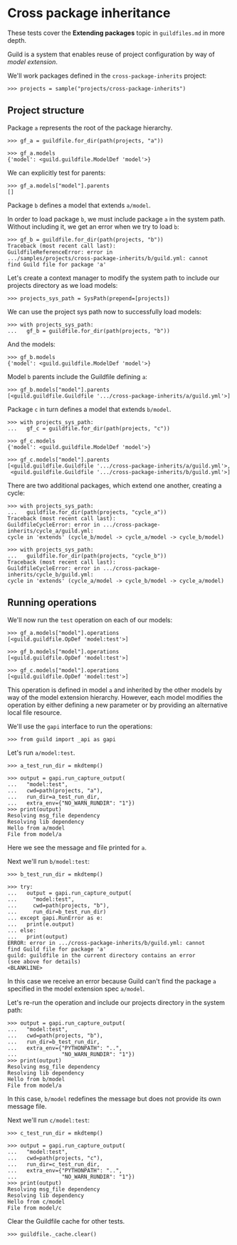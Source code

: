# Cross package inheritance

These tests cover the **Extending packages** topic in `guildfiles.md`
in more depth.

Guild is a system that enables reuse of project configuration by way
of *model extension*.

We'll work packages defined in the `cross-package-inherits` project:

    >>> projects = sample("projects/cross-package-inherits")

## Project structure

Package `a` represents the root of the package hierarchy.

    >>> gf_a = guildfile.for_dir(path(projects, "a"))

    >>> gf_a.models
    {'model': <guild.guildfile.ModelDef 'model'>}

We can explicitly test for parents:

    >>> gf_a.models["model"].parents
    []

Package `b` defines a model that extends `a/model`.

In order to load package `b`, we must include package `a` in the
system path. Without including it, we get an error when we try to load
`b`:

    >>> gf_b = guildfile.for_dir(path(projects, "b"))
    Traceback (most recent call last):
    GuildfileReferenceError: error in
    .../samples/projects/cross-package-inherits/b/guild.yml: cannot
    find Guild file for package 'a'

Let's create a context manager to modify the system path to include
our projects directory as we load models:

    >>> projects_sys_path = SysPath(prepend=[projects])

We can use the project sys path now to successfully load models:

    >>> with projects_sys_path:
    ...   gf_b = guildfile.for_dir(path(projects, "b"))

And the models:

    >>> gf_b.models
    {'model': <guild.guildfile.ModelDef 'model'>}

Model `b` parents include the Guildfile defining `a`:

    >>> gf_b.models["model"].parents
    [<guild.guildfile.Guildfile '.../cross-package-inherits/a/guild.yml'>]

Package `c` in turn defines a model that extends `b/model`.

    >>> with projects_sys_path:
    ...   gf_c = guildfile.for_dir(path(projects, "c"))

    >>> gf_c.models
    {'model': <guild.guildfile.ModelDef 'model'>}

    >>> gf_c.models["model"].parents
    [<guild.guildfile.Guildfile '.../cross-package-inherits/a/guild.yml'>,
     <guild.guildfile.Guildfile '.../cross-package-inherits/b/guild.yml'>]

There are two additional packages, which extend one another, creating
a cycle:

    >>> with projects_sys_path:
    ...   guildfile.for_dir(path(projects, "cycle_a"))
    Traceback (most recent call last):
    GuildfileCycleError: error in .../cross-package-inherits/cycle_a/guild.yml:
    cycle in 'extends' (cycle_b/model -> cycle_a/model -> cycle_b/model)

    >>> with projects_sys_path:
    ...   guildfile.for_dir(path(projects, "cycle_b"))
    Traceback (most recent call last):
    GuildfileCycleError: error in .../cross-package-inherits/cycle_b/guild.yml:
    cycle in 'extends' (cycle_a/model -> cycle_b/model -> cycle_a/model)

## Running operations

We'll now run the `test` operation on each of our models:

    >>> gf_a.models["model"].operations
    [<guild.guildfile.OpDef 'model:test'>]

    >>> gf_b.models["model"].operations
    [<guild.guildfile.OpDef 'model:test'>]

    >>> gf_c.models["model"].operations
    [<guild.guildfile.OpDef 'model:test'>]

This operation is defined in model `a` and inherited by the other
models by way of the model extension hierarchy. However, each model
modifies the operation by either defining a new parameter or by
providing an alternative local file resource.

We'll use the `gapi` interface to run the operations:

    >>> from guild import _api as gapi

Let's run `a/model:test`.

    >>> a_test_run_dir = mkdtemp()

    >>> output = gapi.run_capture_output(
    ...   "model:test",
    ...   cwd=path(projects, "a"),
    ...   run_dir=a_test_run_dir,
    ...   extra_env={"NO_WARN_RUNDIR": "1"})
    >>> print(output)
    Resolving msg_file dependency
    Resolving lib dependency
    Hello from a/model
    File from model/a

Here we see the message and file printed for `a`.

Next we'll run `b/model:test`:

    >>> b_test_run_dir = mkdtemp()

    >>> try:
    ...   output = gapi.run_capture_output(
    ...     "model:test",
    ...     cwd=path(projects, "b"),
    ...     run_dir=b_test_run_dir)
    ... except gapi.RunError as e:
    ...   print(e.output)
    ... else:
    ...   print(output)
    ERROR: error in .../cross-package-inherits/b/guild.yml: cannot
    find Guild file for package 'a'
    guild: guildfile in the current directory contains an error
    (see above for details)
    <BLANKLINE>

In this case we receive an error because Guild can't find the package
`a` specified in the model extension spec `a/model`.

Let's re-run the operation and include our projects directory in the
system path:

    >>> output = gapi.run_capture_output(
    ...   "model:test",
    ...   cwd=path(projects, "b"),
    ...   run_dir=b_test_run_dir,
    ...   extra_env={"PYTHONPATH": "..",
    ...              "NO_WARN_RUNDIR": "1"})
    >>> print(output)
    Resolving msg_file dependency
    Resolving lib dependency
    Hello from b/model
    File from model/a

In this case, `b/model` redefines the message but does not provide its
own message file.

Next we'll run `c/model:test`:

    >>> c_test_run_dir = mkdtemp()

    >>> output = gapi.run_capture_output(
    ...   "model:test",
    ...   cwd=path(projects, "c"),
    ...   run_dir=c_test_run_dir,
    ...   extra_env={"PYTHONPATH": "..",
    ...              "NO_WARN_RUNDIR": "1"})
    >>> print(output)
    Resolving msg_file dependency
    Resolving lib dependency
    Hello from c/model
    File from model/c

Clear the Guildfile cache for other tests.

    >>> guildfile._cache.clear()
